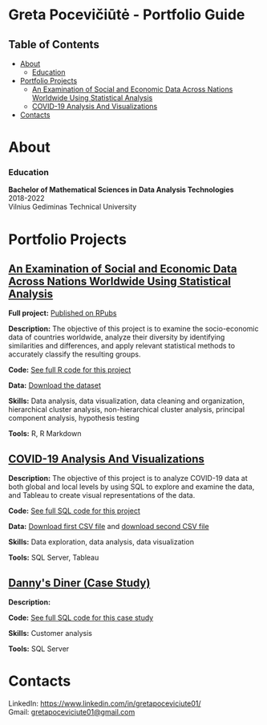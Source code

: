 # Greta Pocevičiūtė - Portfolio Guide



## Table of Contents
* [About](#about)
  - [Education](#education)
* [Portfolio Projects](#portfolio-projects)
  - [An Examination of Social and Economic Data Across Nations Worldwide Using Statistical Analysis](#an-examination-of-social-and-economic-data-across-nations-worldwide-using-statistical-analysis)
  - [COVID-19 Analysis And Visualizations](#covid-19-analysis-and-visualizations)
* [Contacts](#contacts)


# About

### Education

**Bachelor of Mathematical Sciences in Data Analysis Technologies**<br>
2018-2022<br>
Vilnius Gediminas Technical University

# Portfolio Projects

## [An Examination of Social and Economic Data Across Nations Worldwide Using Statistical Analysis](https://github.com/gretapoc/Socio-Economic-Analysis-of-Countries-Worldwide)

**Full project:** [Published on RPubs](https://rpubs.com/Gretapoc/Socio-Economic-Analysis-of-Countries)

**Description:** The objective of this project is to examine the socio-economic data of countries worldwide, analyze their diversity by identifying similarities and differences, and apply relevant statistical methods to accurately classify the resulting groups.

**Code:** [See full R code for this project](https://github.com/gretapoc/Socio-Economic-Analysis-of-Countries-Worldwide/blob/main/code.R)

**Data:** [Download the dataset](https://github.com/gretapoc/Socio-Economic-Analysis-of-Countries-Worldwide/blob/main/Data.xlsx)

**Skills:** Data analysis, data visualization, data cleaning and organization, hierarchical cluster analysis, non-hierarchical cluster analysis, principal component analysis, hypothesis testing

**Tools:** R, R Markdown


## [COVID-19 Analysis And Visualizations](https://github.com/gretapoc/COVID-19-Analysis-And-Visualizations)

**Description:** The objective of this project is to analyze COVID-19 data at both global and local levels by using SQL to explore and examine the data, and Tableau to create visual representations of the data.

**Code:** [See full SQL code for this project](https://github.com/gretapoc/COVID-19-Analysis-And-Visualizations/blob/main/COVID-19%20Analysis.sql)

**Data:** [Download first CSV file](https://github.com/gretapoc/COVID-19-Analysis-And-Visualizations/blob/main/covid_deaths.csv) and [download second CSV file](https://github.com/gretapoc/COVID-19-Analysis-And-Visualizations/blob/main/covid_vaccinations.csv)

**Skills:** Data exploration, data analysis, data visualization

**Tools:** SQL Server, Tableau


## [Danny's Diner (Case Study)](https://github.com/gretapoc/8-Week-SQL-Challenge/tree/main/Case%20Study%20%231%20-%20Danny's%20Diner)

**Description:** 

**Code:** [See full SQL code for this case study](https://github.com/gretapoc/8-Week-SQL-Challenge/blob/main/Case%20Study%20%231%20-%20Danny's%20Diner/Danny's%20Diner.sql)

**Skills:** Customer analysis

**Tools:** SQL Server





# Contacts

LinkedIn: https://www.linkedin.com/in/gretapoceviciute01/<br>
Gmail: gretapoceviciute01@gmail.com

